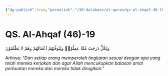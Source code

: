 ```yaml
---
{"dg-publish":true,"permalink":"/30-database/al-quran/qs-al-ahqaf-46-19/"}
---
```



# QS. Al-Ahqaf (46)-19
وَلِكُلٍّ دَرَجٰتٌ مِّمَّا عَمِلُوْاۚ وَلِيُوَفِّيَهُمْ اَعْمَالَهُمْ وَهُمْ لَا يُظْلَمُوْنَ 

Artinya: *"Dan setiap orang memperoleh tingkatan sesuai dengan apa yang telah mereka kerjakan dan agar Allah mencukupkan balasan amal perbuatan mereka dan mereka tidak dirugikan."*
